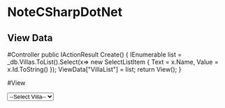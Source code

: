 <h1>NoteCSharpDotNet</h1> 

<h2>View Data</h2>

#Controller
public IActionResult Create()
{
    IEnumerable<SelectListItem> list = _db.Villas.ToList().Select(x=> new SelectListItem
    {
        Text = x.Name,
        Value = x.Id.ToString()
    });
    ViewData["VillaList"] = list;
    return View();
}

#View
<div class="form-floating py-1 col-12">
   <select asp-for="@Model.VillaId" asp-items="@ViewData["VillaList"] as IEnumerable<SelectListItem>"
       class="form-select border shadow">
       <option disabled selected>--Select Viila--</option>
   </select>
    <label asp-for="VillaId" class="ms-2"></label>
    <span asp-validation-for="VillaId" class="text-danger"></span>
</div>
